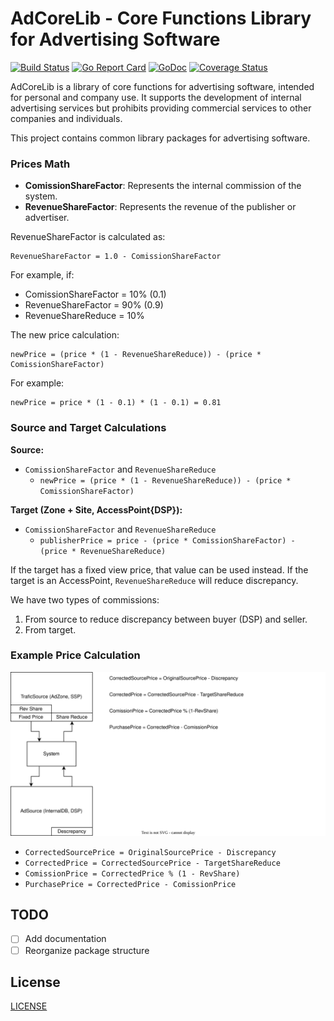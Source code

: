 # AdCoreLib - Core Functions Library for Advertising Software

[![Build Status](https://github.com/geniusrabbit/adcorelib/workflows/Tests/badge.svg)](https://github.com/geniusrabbit/adcorelib/actions?workflow=Tests)
[![Go Report Card](https://goreportcard.com/badge/github.com/geniusrabbit/adcorelib)](https://goreportcard.com/report/github.com/geniusrabbit/adcorelib)
[![GoDoc](https://godoc.org/github.com/geniusrabbit/adcorelib?status.svg)](https://godoc.org/github.com/geniusrabbit/adcorelib)
[![Coverage Status](https://coveralls.io/repos/github/geniusrabbit/adcorelib/badge.svg)](https://coveralls.io/github/geniusrabbit/adcorelib)

AdCoreLib is a library of core functions for advertising software, intended for personal and company use. It supports the development of internal advertising services but prohibits providing commercial services to other companies and individuals.

This project contains common library packages for advertising software.

### Prices Math

- **ComissionShareFactor**: Represents the internal commission of the system.
- **RevenueShareFactor**: Represents the revenue of the publisher or advertiser.

RevenueShareFactor is calculated as:

```plaintext
RevenueShareFactor = 1.0 - ComissionShareFactor
```

For example, if:

- ComissionShareFactor = 10% (0.1)
- RevenueShareFactor = 90% (0.9)
- RevenueShareReduce = 10%

The new price calculation:

```plaintext
newPrice = (price * (1 - RevenueShareReduce)) - (price * ComissionShareFactor)
```

For example:

```plaintext
newPrice = price * (1 - 0.1) * (1 - 0.1) = 0.81
```

### Source and Target Calculations

**Source:**

- `ComissionShareFactor` and `RevenueShareReduce`
  - `newPrice = (price * (1 - RevenueShareReduce)) - (price * ComissionShareFactor)`

**Target (Zone + Site, AccessPoint{DSP}):**

- `ComissionShareFactor` and `RevenueShareReduce`
  - `publisherPrice = price - (price * ComissionShareFactor) - (price * RevenueShareReduce)`

If the target has a fixed view price, that value can be used instead. If the target is an AccessPoint, `RevenueShareReduce` will reduce discrepancy.

We have two types of commissions:

1. From source to reduce discrepancy between buyer (DSP) and seller.
2. From target.

### Example Price Calculation

![Price](docs/assets/price.svg)

- `CorrectedSourcePrice = OriginalSourcePrice - Discrepancy`
- `CorrectedPrice = CorrectedSourcePrice - TargetShareReduce`
- `ComissionPrice = CorrectedPrice % (1 - RevShare)`
- `PurchasePrice = CorrectedPrice - ComissionPrice`

## TODO

- [ ] Add documentation
- [ ] Reorganize package structure

## License

[LICENSE](LICENSE)
